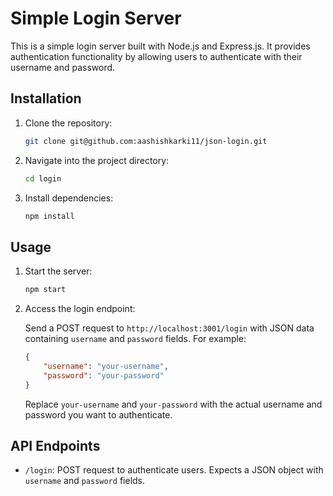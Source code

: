 # Simple Login Server

This is a simple login server built with Node.js and Express.js. It provides authentication functionality by allowing users to authenticate with their username and password.

## Installation

1. Clone the repository:

    ```bash
    git clone git@github.com:aashishkarki11/json-login.git
    ```

2. Navigate into the project directory:

    ```bash
    cd login
    ```

3. Install dependencies:

    ```bash
    npm install
    ```

## Usage

1. Start the server:

    ```bash
    npm start
    ```

2. Access the login endpoint:

   Send a POST request to `http://localhost:3001/login` with JSON data containing `username` and `password` fields. For example:

    ```json
    {
        "username": "your-username",
        "password": "your-password"
    }
    ```

   Replace `your-username` and `your-password` with the actual username and password you want to authenticate.

## API Endpoints

- `/login`: POST request to authenticate users. Expects a JSON object with `username` and `password` fields.

